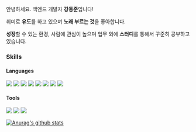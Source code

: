 안녕하세요. 백엔드 개발자 **강동준**입니다!

취미로 **유도**를 하고 있으며 **노래 부르는 것**을 좋아합니다.

**성장**할 수 있는 환경, 사람에 관심이 높으며 업무 외에 **스터디**를 통해서 꾸준히 공부하고 있습니다.
### Skills

#### Languages
<p>
<img src="https://img.shields.io/badge/-JAVA-yellow">
<img src="https://img.shields.io/badge/Javascript-F7DF1E?style=flat-square&logo=javascript&logoColor=white"/>
<img src="https://img.shields.io/badge/React-61DAFB?style=flat-square&logo=React&logoColor=white"/>
<img src="https://img.shields.io/badge/Vue.js-4FC08D?style=flat-square&logo=Vue.js&logoColor=green"/>
<img src="https://img.shields.io/badge/jQuery-0769AD?style=flat-square&logo=jQuery&logoColor=white"/>
<img src="https://img.shields.io/badge/Spring-6DB33F?style=flat-square&logo=Spring&logoColor=white"/>
<img src="https://img.shields.io/badge/Spring Boot-6DB33F?style=flat-square&logo=Spring Boot&logoColor=white"/>
<img src="https://img.shields.io/badge/Spring Security-6DB33F?style=flat-square&logo=Spring Security&logoColor=white"/>

</p>

#### Tools

<p>

<img src="https://img.shields.io/badge/IntelliJ IDEA-000000?style=flat-square&logo=IntelliJ IDEA&logoColor=white"/>
<img src="https://img.shields.io/badge/Eclipse IDE-2C2255?style=flat-square&logo=Eclipse IDE&logoColor=white"/>
<img src="https://img.shields.io/badge/Visual Studio Code-007ACC?style=flat-square&logo=Visual Studio Code&logoColor=white"/>
</p>


[![Anurag's github stats](https://github-readme-stats.vercel.app/api?username=kdj9878)](https://github.com/anuraghazra/github-readme-stats)

